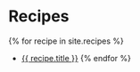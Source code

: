 # Recipes

{% for recipe in site.recipes %}
* [{{ recipe.title }}]({{site.baseurl}}{{recipe.url}})
{% endfor %}
